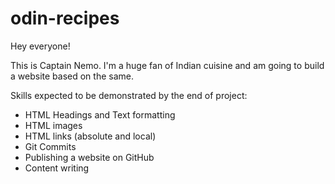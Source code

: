 # odin-recipes

Hey everyone!

This is Captain Nemo. I'm a huge fan of Indian cuisine and am going to build a website based on the same.

Skills expected to be demonstrated by the end of project:

- HTML Headings and Text formatting
- HTML images
- HTML links (absolute and local)
- Git Commits
- Publishing a website on GitHub
- Content writing
